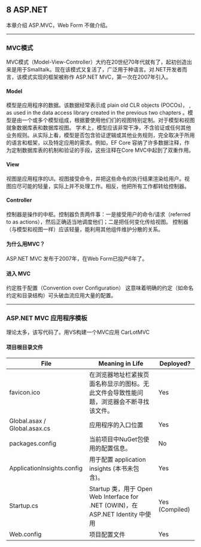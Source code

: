 ## 8 ASP.NET

本章介绍 ASP.MVC，Web Form 不做介绍。

---
### MVC模式
MVC模式（Model-View-Controller）大约在20世纪70年代就有了，起初创造出来是用于Smalltalk。现在该模式又复活了，广泛用于种语言。对.NET开发者而言，该模式实现的框架被称作 ASP.NET MVC，第一次在2007年引入。

#### Model
模型是应用程序的数据。该数据经常表示成 plain old CLR objects (POCOs)， , as used in the data access library
created in the previous two chapters 。模型是由一个或多个模型组成，根据要使用他们们的视图特别定制。对于模型和视图就象数据库表和数据库视图。
学术上，模型应该非常干净，不含验证或任何其他业务规则。从实际上看，模型是否包含验证逻辑或其他业务规则，完全取决于所用的语言和框架，以及特定应用的需求。例如，EF Core 容纳了许多数据注释，作为定制数据库表的机制和验证的手段，这些注释在Core MVC中起到了双重作用。

#### View
视图是应用程序的UI。视图接受命令，并把这些命令的执行结果渲染给用户。视图应尽可能的轻量，实际上并不处理工作。相反，他把所有工作都转给控制器。

#### Controller
控制器是操作的中枢。控制器负责两件事：一是接受用户的命令/请求（referred to as actions），然后正确适当地调度他们；二是把任何变化传给视图。
控制器（与模型和视图一样）应该轻量，能利用其他组件维护分散的关系。

#### 为什么用MVC？
ASP.NET MVC 发布于2007年，在Web Form已投产6年了。

#### 进入 MVC

约定胜于配置（Convention over Configuration）
这意味着明确的约定（如命名约定和目录结构）可头破血流应用大量的配置。

---

### ASP.NET MVC 应用程序模板
理论太多，该写代码了。用VS构建一个MVC应用 CarLotMVC

#### 项目根目录文件

File | Meaning in Life | Deployed?
-|-|-
favicon.ico | 在浏览器地址栏紧挨页面名称显示的图标。无此文件会导致性能问题，浏览器会不断寻找该文件。 | Yes
Global.asax / Global.asax.cs | 应用程序的入口位置 | Yes
packages.config | 当前项目中NuGet包使用的配置信息。 | No
ApplicationInsights.config | 用于配置 application insights (本书未包含)。 | Yes
Startup.cs | Startup 类，用于 Open Web Interface for .NET (OWIN)，在 ASP.NET Identity 中使用 | Yes (Compiled)
Web.config | 项目配置文件 | Yes









































